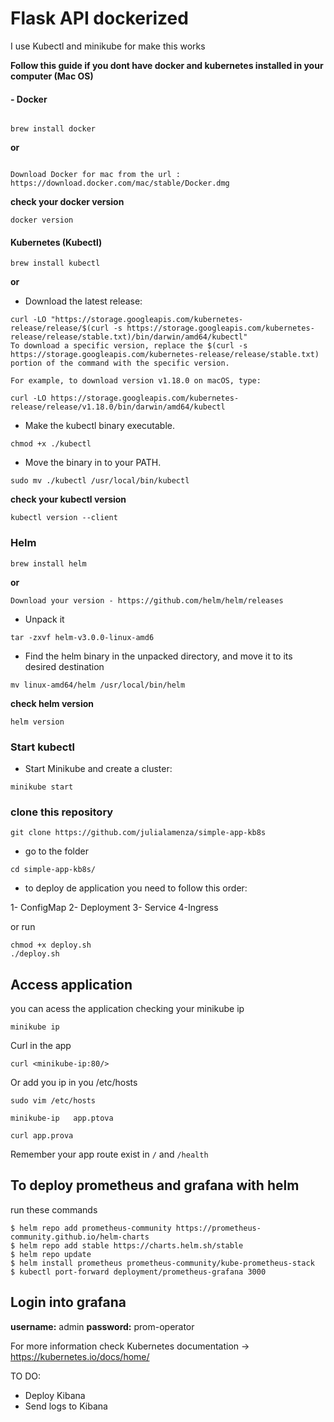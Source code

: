 # Flask API dockerized


I use Kubectl and minikube for make this works


**Follow this guide if you dont have docker and kubernetes installed in your computer (Mac OS)**



#### - Docker

```

brew install docker
```


**or**

```

Download Docker for mac from the url : https://download.docker.com/mac/stable/Docker.dmg
```


**check your docker version**

```
docker version
```


#### Kubernetes (Kubectl)

```
brew install kubectl
```


**or**


- Download the latest release:

```
curl -LO "https://storage.googleapis.com/kubernetes-release/release/$(curl -s https://storage.googleapis.com/kubernetes-release/release/stable.txt)/bin/darwin/amd64/kubectl"
To download a specific version, replace the $(curl -s https://storage.googleapis.com/kubernetes-release/release/stable.txt) portion of the command with the specific version.
```

```
For example, to download version v1.18.0 on macOS, type:

```

```
curl -LO https://storage.googleapis.com/kubernetes-release/release/v1.18.0/bin/darwin/amd64/kubectl
```



- Make the kubectl binary executable.

```
chmod +x ./kubectl
```

- Move the binary in to your PATH.

```
sudo mv ./kubectl /usr/local/bin/kubectl
```



**check your kubectl version**

```
kubectl version --client
```



### Helm

```
brew install helm
```


**or**

```
Download your version - https://github.com/helm/helm/releases
```


- Unpack it

```
tar -zxvf helm-v3.0.0-linux-amd6
```


- Find the helm binary in the unpacked directory, and move it to its desired destination

```
mv linux-amd64/helm /usr/local/bin/helm
```

**check helm version**

```
helm version
```



### Start kubectl 

- Start Minikube and create a cluster:

```
minikube start
```

### clone this repository

```
git clone https://github.com/julialamenza/simple-app-kb8s
```
- go to the folder

```
cd simple-app-kb8s/
```

- to deploy de application you need to follow this order:

1- ConfigMap
2- Deployment
3- Service
4-Ingress

or run

```
chmod +x deploy.sh
./deploy.sh
```
## Access application

you can acess the application checking your minikube ip

```
minikube ip
```
Curl in the app

```
curl <minikube-ip:80/>
```
Or add you ip in you /etc/hosts

```
sudo vim /etc/hosts

minikube-ip   app.ptova
```

```
curl app.prova
```
Remember your app route exist in ```/``` and ```/health```

## To deploy prometheus and grafana with helm

run these commands

```
$ helm repo add prometheus-community https://prometheus-community.github.io/helm-charts
$ helm repo add stable https://charts.helm.sh/stable
$ helm repo update
$ helm install prometheus prometheus-community/kube-prometheus-stack
$ kubectl port-forward deployment/prometheus-grafana 3000

```
 ## Login into grafana

**username:** admin
**password:** prom-operator


For more information check Kubernetes documentation -> https://kubernetes.io/docs/home/


TO DO:

- Deploy Kibana 
- Send logs to Kibana
